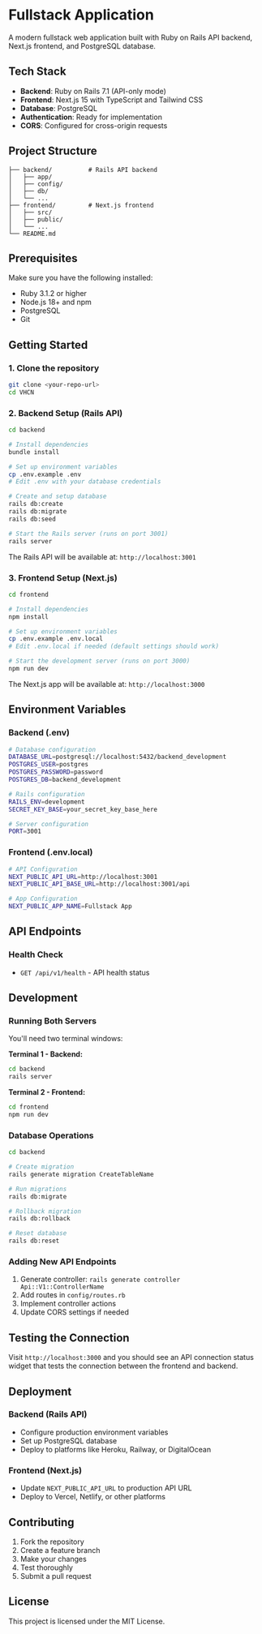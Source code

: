 # Fullstack Application

A modern fullstack web application built with Ruby on Rails API backend, Next.js frontend, and PostgreSQL database.

## Tech Stack

- **Backend**: Ruby on Rails 7.1 (API-only mode)
- **Frontend**: Next.js 15 with TypeScript and Tailwind CSS
- **Database**: PostgreSQL
- **Authentication**: Ready for implementation
- **CORS**: Configured for cross-origin requests

## Project Structure

```
├── backend/          # Rails API backend
│   ├── app/
│   ├── config/
│   ├── db/
│   └── ...
├── frontend/         # Next.js frontend
│   ├── src/
│   ├── public/
│   └── ...
└── README.md
```

## Prerequisites

Make sure you have the following installed:

- Ruby 3.1.2 or higher
- Node.js 18+ and npm
- PostgreSQL
- Git

## Getting Started

### 1. Clone the repository

```bash
git clone <your-repo-url>
cd VHCN
```

### 2. Backend Setup (Rails API)

```bash
cd backend

# Install dependencies
bundle install

# Set up environment variables
cp .env.example .env
# Edit .env with your database credentials

# Create and setup database
rails db:create
rails db:migrate
rails db:seed

# Start the Rails server (runs on port 3001)
rails server
```

The Rails API will be available at: `http://localhost:3001`

### 3. Frontend Setup (Next.js)

```bash
cd frontend

# Install dependencies
npm install

# Set up environment variables
cp .env.example .env.local
# Edit .env.local if needed (default settings should work)

# Start the development server (runs on port 3000)
npm run dev
```

The Next.js app will be available at: `http://localhost:3000`

## Environment Variables

### Backend (.env)

```bash
# Database configuration
DATABASE_URL=postgresql://localhost:5432/backend_development
POSTGRES_USER=postgres
POSTGRES_PASSWORD=password
POSTGRES_DB=backend_development

# Rails configuration
RAILS_ENV=development
SECRET_KEY_BASE=your_secret_key_base_here

# Server configuration
PORT=3001
```

### Frontend (.env.local)

```bash
# API Configuration
NEXT_PUBLIC_API_URL=http://localhost:3001
NEXT_PUBLIC_API_BASE_URL=http://localhost:3001/api

# App Configuration
NEXT_PUBLIC_APP_NAME=Fullstack App
```

## API Endpoints

### Health Check

- `GET /api/v1/health` - API health status

## Development

### Running Both Servers

You'll need two terminal windows:

**Terminal 1 - Backend:**

```bash
cd backend
rails server
```

**Terminal 2 - Frontend:**

```bash
cd frontend
npm run dev
```

### Database Operations

```bash
cd backend

# Create migration
rails generate migration CreateTableName

# Run migrations
rails db:migrate

# Rollback migration
rails db:rollback

# Reset database
rails db:reset
```

### Adding New API Endpoints

1. Generate controller: `rails generate controller Api::V1::ControllerName`
2. Add routes in `config/routes.rb`
3. Implement controller actions
4. Update CORS settings if needed

## Testing the Connection

Visit `http://localhost:3000` and you should see an API connection status widget that tests the connection between the frontend and backend.

## Deployment

### Backend (Rails API)

- Configure production environment variables
- Set up PostgreSQL database
- Deploy to platforms like Heroku, Railway, or DigitalOcean

### Frontend (Next.js)

- Update `NEXT_PUBLIC_API_URL` to production API URL
- Deploy to Vercel, Netlify, or other platforms

## Contributing

1. Fork the repository
2. Create a feature branch
3. Make your changes
4. Test thoroughly
5. Submit a pull request

## License

This project is licensed under the MIT License.
